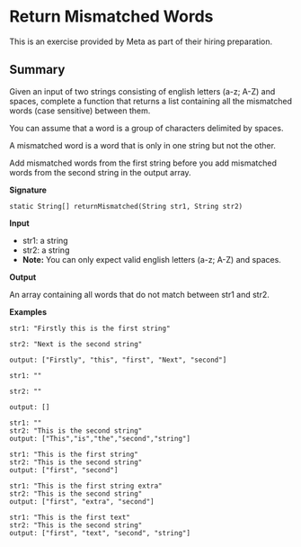 # Return Mismatched Words

This is an exercise provided by Meta as part of their hiring preparation.

## Summary
Given an input of two strings consisting of english letters (a-z; A-Z) and spaces, complete a function that returns a list containing all the mismatched words (case sensitive) between them.

You can assume that a word is a group of characters delimited by spaces.

A mismatched word is a word that is only in one string but not the other.

Add mismatched words from the first string before you add mismatched words from the second string in the output array.

<strong>Signature</strong>

```
static String[] returnMismatched(String str1, String str2)
```

<strong>Input</strong>
- str1: a string
- str2: a string
- <strong>Note:</strong> You can only expect valid english letters (a-z; A-Z) and spaces.

<strong>Output</strong>

An array containing all words that do not match between str1 and str2.

<strong>Examples</strong>

```
str1: "Firstly this is the first string"

str2: "Next is the second string"

output: ["Firstly", "this", "first", "Next", "second"]
```
```
str1: ""

str2: ""

output: []
```
```
str1: ""
str2: "This is the second string"
output: ["This","is","the","second","string"]
```
```
str1: "This is the first string" 
str2: "This is the second string" 
output: ["first", "second"]
```
```
str1: "This is the first string extra" 
str2: "This is the second string" 
output: ["first", "extra", "second"]
```
```
str1: "This is the first text" 
str2: "This is the second string" 
output: ["first", "text", "second", "string"]
```